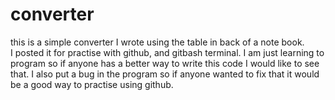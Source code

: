 # converter
this is a simple converter I wrote using the table in back of a note book.  
I posted it for practise with github, and gitbash terminal.
I am just learning to program so if anyone has a better way to write this code I would like to see that.
I also put a bug in the program so if anyone wanted to fix that it would be a good way to practise using github.
